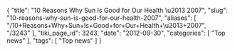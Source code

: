 {
    "title": "10 Reasons Why Sun Is Good for Our Health \u2013 2007",
    "slug": "10-reasons-why-sun-is-good-for-our-health-2007",
    "aliases": [
        "/10+Reasons+Why+Sun+Is+Good+for+Our+Health+\u2013+2007",
        "/3243"
    ],
    "tiki_page_id": 3243,
    "date": "2012-09-30",
    "categories": [
        "Top news"
    ],
    "tags": [
        "Top news"
    ]
}